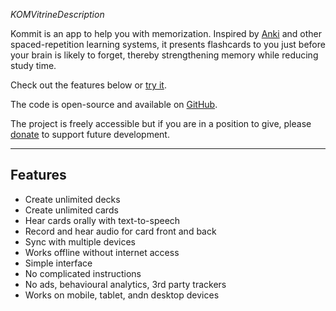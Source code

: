 _KOMVitrineDescription_

Kommit is an app to help you with memorization. Inspired by [Anki](KOM_VITRINE_ANKI_URL) and other spaced-repetition learning systems, it presents flashcards to you just before your brain is likely to forget, thereby strengthening memory while reducing study time.

Check out the features below or [try it](KOMVitrineTokenReviewURL).

The code is open-source and available on [GitHub](KOM_SHARED_GITHUB_URL).

The project is freely accessible but if you are in a position to give, please [donate](KOM_SHARED_DONATE_URL) to support future development.

* * *

## Features
- Create unlimited decks
- Create unlimited cards
- Hear cards orally with text-to-speech
- Record and hear audio for card front and back
- Sync with multiple devices
- Works offline without internet access
- Simple interface
- No complicated instructions
- No ads, behavioural analytics, 3rd party trackers
- Works on mobile, tablet, andn desktop devices
